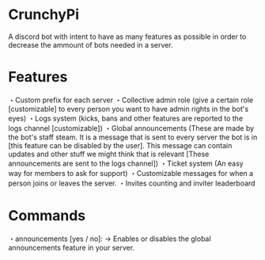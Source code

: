 # CrunchyPi

A discord bot with intent to have as many features as possible in order to decrease the ammount of bots needed in a server.

# Features

・Custom prefix for each server
・Collective admin role (give a certain role [customizable] to every person you want to have admin rights in the bot's eyes)
・Logs system (kicks, bans and other features are reported to the logs channel [customizable])
・Global announcements (These are made by the bot's staff steam. It is a message that is sent to every server the bot is in [this feature can be disabled by the user]. This message can contain updates and other stuff we might think that is relevant [These announcements are sent to the logs channel])
・Ticket system (An easy way for members to ask for support)
・Customizable messages for when a person joins or leaves the server.
・Invites counting and inviter leaderboard

# Commands

・announcements [yes / no]:
  -> Enables or disables the global announcements feature in your server.
